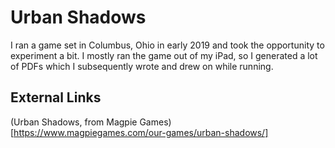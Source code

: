 # Urban Shadows
I ran a game set in Columbus, Ohio in early 2019 and took the opportunity to experiment a bit.  I mostly ran the game out of my iPad, so I generated a lot of PDFs which I subsequently wrote and drew on while running. 

## External Links
(Urban Shadows, from Magpie Games)[https://www.magpiegames.com/our-games/urban-shadows/]
